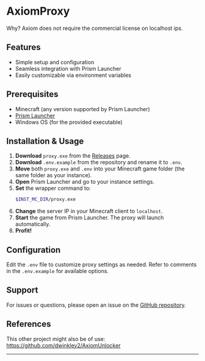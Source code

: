 # AxiomProxy

Why? Axiom does not require the commercial license on localhost ips.


## Features
- Simple setup and configuration
- Seamless integration with Prism Launcher
- Easily customizable via environment variables

## Prerequisites
- Minecraft (any version supported by Prism Launcher)
- [Prism Launcher](https://prismlauncher.org/)
- Windows OS (for the provided executable)

## Installation & Usage
1. **Download** `proxy.exe` from the [Releases](https://github.com/CoreBytee/AxiomProxy/releases) page.
2. **Download** `.env.example` from the repository and rename it to `.env`.
3. **Move** both `proxy.exe` and `.env` into your Minecraft game folder (the same folder as your instance).
4. **Open** Prism Launcher and go to your instance settings.
5. **Set** the wrapper command to:
   ```sh
   $INST_MC_DIR/proxy.exe
   ```
6. **Change** the server IP in your Minecraft client to `localhost`.
7. **Start** the game from Prism Launcher. The proxy will launch automatically.
8. **Profit!**

## Configuration
Edit the `.env` file to customize proxy settings as needed. Refer to comments in the `.env.example` for available options.

## Support
For issues or questions, please open an issue on the [GitHub repository](https://github.com/CoreBytee/AxiomProxy/issues).

## References
This other project might also be of use: https://github.com/dwinkley2/AxiomUnlocker

---